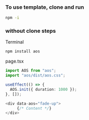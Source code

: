 ### To use template, clone and run
```bash
npm -i 
 ```

### without clone steps
Terminal
```bash
npm install aos
```

page.tsx
```ts
import AOS from "aos";
import "aos/dist/aos.css";
```
```ts
useEffect(() => {
  AOS.init({ duration: 1000 });
}, []);
```
```ts
<div data-aos="fade-up">
     {/* Content */}
</div>
```